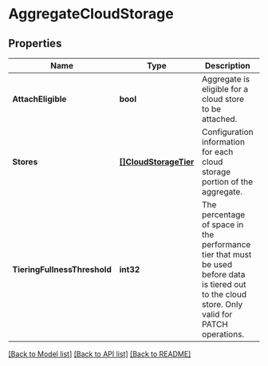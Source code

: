 # AggregateCloudStorage

## Properties
Name | Type | Description | Notes
------------ | ------------- | ------------- | -------------
**AttachEligible** | **bool** | Aggregate is eligible for a cloud store to be attached. | [optional] [default to null]
**Stores** | [**[]CloudStorageTier**](cloud_storage_tier.md) | Configuration information for each cloud storage portion of the aggregate. | [optional] [default to null]
**TieringFullnessThreshold** | **int32** | The percentage of space in the performance tier that must be used before data is tiered out to the cloud store. Only valid for PATCH operations. | [optional] [default to null]

[[Back to Model list]](../README.md#documentation-for-models) [[Back to API list]](../README.md#documentation-for-api-endpoints) [[Back to README]](../README.md)


